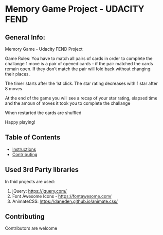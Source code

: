 # Memory Game Project - UDACITY FEND

## General Info: 
Memory Game - Udacity FEND Project

Game Rules: You have to match all pairs of cards in order to complete the challange
1 move is a pair of opened cards - if the pair matched the cards remain open. If they don't match the pair 
will fold back without changing their places. 

The timer starts after the 1st click.
The star rating decreases with 1 star after 8 moves

At the end of the game you will see a recap of your star rating, elapsed time and the amoun of moves it took you to complete the challange

When restarted the cards are shuffled 

Happy playing!


## Table of Contents

* [Instructions](#instructions)
* [Contributing](#contributing)

## Used 3rd Party libraries

In thid projects are used:
1.  jQuery: https://jquery.com/
2. Font Awesome Icons - https://fontawesome.com/
3. AnimateCSS: https://daneden.github.io/animate.css/

## Contributing

Contributors are welcome
